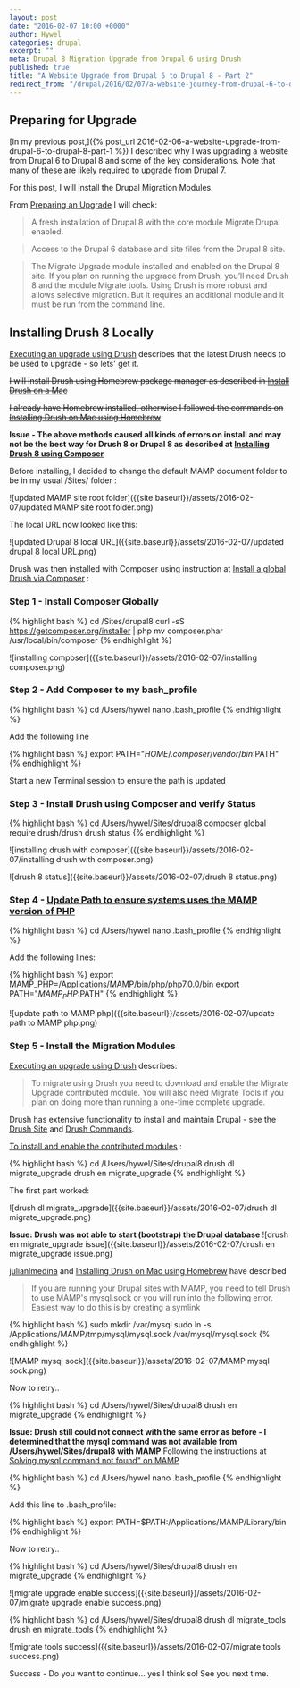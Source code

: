 ```yaml
---
layout: post
date: "2016-02-07 10:00 +0000"
author: Hywel
categories: drupal
excerpt: ""
meta: Drupal 8 Migration Upgrade from Drupal 6 using Drush
published: true
title: "A Website Upgrade from Drupal 6 to Drupal 8 - Part 2"
redirect_from: "/drupal/2016/02/07/a-website-journey-from-drupal-6-to-drupal-8-part-2.html"
---
```



## Preparing for Upgrade

[In my previous post,]({% post_url 2016-02-06-a-website-upgrade-from-drupal-6-to-drupal-8-part-1 %}) I described why I was upgrading a website from Drupal 6 to Drupal 8 and some of the key considerations.  Note that many of these are likely required to upgrade from Drupal 7.

For this post, I will install the Drupal Migration Modules.

From [Preparing an Upgrade](https://www.drupal.org/node/2350603) I will check:

> A fresh installation of Drupal 8 with the core module Migrate Drupal enabled.

> Access to the Drupal 6 database and site files from the Drupal 8 site.

> The Migrate Upgrade module installed and enabled on the Drupal 8 site.  If you plan on running the upgrade from Drush, you’ll need Drush 8 and the module Migrate tools.  Using Drush is more robust and allows selective migration. But it requires an additional module and it must be run from the command line.

## Installing Drush 8 Locally

[Executing an upgrade using Drush](https://www.drupal.org/node/2350651) describes that the latest Drush needs to be used to upgrade - so lets' get it.

~~I will install Drush using Homebrew package manager as described in [Install Drush on a Mac](https://www.drupal.org/node/1674222)~~

~~I already have Homebrew installed, otherwise I followed the commands on [Installing Drush on Mac using Homebrew](https://www.drupal.org/node/954766)~~

**Issue - The above methods caused all kinds of errors on install and may not be the best way for Drush 8 or Drupal 8 as described at [Installing Drush 8 using Composer](http://whaaat.com/installing-drush-8-using-composer)**

Before installing, I decided to change the default MAMP document folder to be in my usual /Sites/ folder :

![updated MAMP site root folder]({{site.baseurl}}/assets/2016-02-07/updated MAMP site root folder.png)

The local URL now looked like this:

![updated Drupal 8 local URL]({{site.baseurl}}/assets/2016-02-07/updated drupal 8 local URL.png)

Drush was then installed with Composer using instruction at [Install a global Drush via Composer](http://docs.drush.org/en/master/install-alternative/) :

### Step 1 - Install Composer Globally

{% highlight bash %}
cd /Sites/drupal8
curl -sS https://getcomposer.org/installer | php
mv composer.phar /usr/local/bin/composer
{% endhighlight %}

![installing composer]({{site.baseurl}}/assets/2016-02-07/installing composer.png)

### Step 2 - Add Composer to my bash_profile

{% highlight bash %}
cd /Users/hywel
nano .bash_profile
{% endhighlight %}

Add the following line

{% highlight bash %}
export PATH="$HOME/.composer/vendor/bin:$PATH"
{% endhighlight %}

Start a new Terminal session to ensure the path is updated

### Step 3 - Install Drush using Composer and verify Status

{% highlight bash %}
cd /Users/hywel/Sites/drupal8
composer global require drush/drush
drush status
{% endhighlight %}

![installing drush with composer]({{site.baseurl}}/assets/2016-02-07/installing drush with composer.png)

![drush 8 status]({{site.baseurl}}/assets/2016-02-07/drush 8 status.png)

### Step 4 - [Update Path to ensure systems uses the MAMP version of PHP](http://stackoverflow.com/questions/4145667/how-to-override-the-path-of-php-to-use-the-mamp-path/10653443#10653443)  

{% highlight bash %}
cd /Users/hywel
nano .bash_profile
{% endhighlight %}

Add the following lines:

{% highlight bash %}
export MAMP_PHP=/Applications/MAMP/bin/php/php7.0.0/bin
export PATH="$MAMP_PHP:$PATH"
{% endhighlight %}

![update path to MAMP php]({{site.baseurl}}/assets/2016-02-07/update path to MAMP php.png)

### Step 5 - Install the Migration Modules

[Executing an upgrade using Drush](https://www.drupal.org/node/2350651) describes:

> To migrate using Drush you need to download and enable the Migrate Upgrade contributed module. You will also need Migrate Tools if you plan on doing more than running a one-time complete upgrade.

Drush has extensive functionality to install and maintain Drupal - see the [Drush Site](https://github.com/drush-ops/drush) and [Drush Commands](http://drushcommands.com/).

[To install and enable the contributed modules](https://www.drupal.org/documentation/install/modules-themes/modules-8) :

{% highlight bash %}
cd /Users/hywel/Sites/drupal8
drush dl migrate_upgrade
drush en migrate_upgrade
{% endhighlight %}

The first part worked:

![drush dl migrate_upgrade]({{site.baseurl}}/assets/2016-02-07/drush dl migrate_upgrade.png)

**Issue: Drush was not able to start (bootstrap) the Drupal database**
![drush en migrate_upgrade issue]({{site.baseurl}}/assets/2016-02-07/drush en migrate_upgrade issue.png)

[julianlmedina](http://julianlmedina.com/getting-drush-working-with-mamp-3-on-mac/)  and [Installing Drush on Mac using Homebrew](https://www.drupal.org/node/954766) have described

> If you are running your Drupal sites with MAMP, you need to tell Drush to use MAMP's mysql.sock or you will run into the following error.  Easiest way to do this is by creating a symlink

{% highlight bash %}
sudo mkdir /var/mysql
sudo ln -s /Applications/MAMP/tmp/mysql/mysql.sock /var/mysql/mysql.sock
{% endhighlight %}

![MAMP mysql sock]({{site.baseurl}}/assets/2016-02-07/MAMP mysql sock.png)

Now to retry..

{% highlight bash %}
cd /Users/hywel/Sites/drupal8
drush en migrate_upgrade
{% endhighlight %}

**Issue: Drush still could not connect with the same error as before - I determined that the mysql command was not available from /Users/hywel/Sites/drupal8 with MAMP**
Following the instructions at [Solving mysql command not found" on MAMP](http://www.webbykat.com/2012/06/solving-sh-mysql-command-not-found-mamp-pro-2)

{% highlight bash %}
cd /Users/hywel
nano .bash_profile
{% endhighlight %}

Add this line to .bash_profile:

{% highlight bash %}
export PATH=$PATH:/Applications/MAMP/Library/bin
{% endhighlight %}

Now to retry..

{% highlight bash %}
cd /Users/hywel/Sites/drupal8
drush en migrate_upgrade
{% endhighlight %}

![migrate upgrade enable success]({{site.baseurl}}/assets/2016-02-07/migrate upgrade enable success.png)

{% highlight bash %}
cd /Users/hywel/Sites/drupal8
drush dl migrate_tools
drush en migrate_tools
{% endhighlight %}

![migrate tools success]({{site.baseurl}}/assets/2016-02-07/migrate tools success.png)

Success - Do you want to continue... yes I think so!  See you next time.
